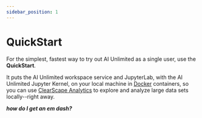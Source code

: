 ```yaml
---
sidebar_position: 1
---
```


# QuickStart

 For the simplest, fastest way to try out AI Unlimited as a single user, use the **QuickStart**. 
 
 It puts the AI Unlimited workspace service and JupyterLab, with the AI Unlimited Jupyter Kernel, on your local machine in [Docker](https://www.docker.com/) containers, so you can use [ClearScape Analytics](https://www.teradata.com/platform/clearscape-analytics?) to explore and analyze large data sets locally--right away.
 
 ***how do I get an em dash?***